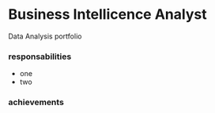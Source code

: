 # Business Intellicence Analyst
Data Analysis portfolio

### responsabilities
- one
- two
### achievements

